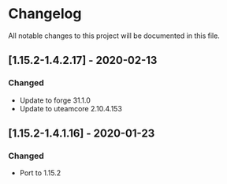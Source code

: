 # Changelog
All notable changes to this project will be documented in this file.

## [1.15.2-1.4.2.17] - 2020-02-13
### Changed
 - Update to forge 31.1.0
 - Update to uteamcore 2.10.4.153

## [1.15.2-1.4.1.16] - 2020-01-23
### Changed
 - Port to 1.15.2
